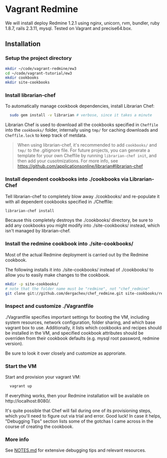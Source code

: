 # Vagrant Redmine

We will install deploy Redmine 1.2.1 using nginx, unicorn, rvm, bundler, ruby
1.8.7, rails 2.3.11, mysql. Tested on Vagrant and precise64.box.

## Installation

### Setup the project directory

```bash
mkdir ~/code/vagrant-redmine/ew3  
cd ~/code/vagrant-tutorial/ew3 
mkdir cookbooks 
mkdir site-cookbooks 
```

### Install librarian-chef

To automatically manage cookbook dependencies, install Librarian Chef:

```bash
  sudo gem install -v librarian # verbose, since it takes a minute
```

Librarian Chef is used to download all the cookbooks specified in `Cheffile` into the `cookbooks/`
folder, internally using `tmp/` for caching downloads and `Cheffile.lock` to
keep track of metdata. 

> When using librarian-chef, it's recommended to add `cookbooks/` and `tmp/` to the .gitignore file.
> For future projects, you can generate a template for your own Cheffile by
> running `librarian-chef init`, and then add your cusotmizations. For more info, see
> https://github.com/applicationsonline/librarian#librarian-chef

### Install dependent cookbooks into ./cookbooks via Librarian-Chef

Tell librarian-chef to completely blow away ./cookbooks/ and re-populate it
with all dependent cookbooks specified in ./Cheffile:

```bash 
librarian-chef install 
```

Because this completely destroys the ./cookbooks/ directory, be sure to add any
cookbooks you might modify into ./site-cookbooks/ instead, which isn't managed
by librarian-chef.

### Install the redmine cookbook into ./site-cookbooks/

Most of the actual Redmine deployment is carried out by the Redmine cookbook.

The following installs it into ./site-cookbooks/ instead of ./cookbooks/ to
allow you to easily make changes to the cookbook.

```bash
mkdir -p site-cookbooks/
# note that the folder name must be "redmine", not "chef_redmine"
git clone git://github.com/dergachev/chef_redmine.git site-cookbooks/redmine
```

### Inspect and customize ./Vagrantfile

./Vagrantfile specifies important settings for booting the VM, including system
resources, network configuration, folder sharing, and which base vagrant box to
use. Additionally, it lists which cookbooks and recipes should be installed in
the VM, and specified cookbook attributes should be overriden from their
cookbook defaults (e.g. mysql root password, redmine version).

Be sure to look it over closely and customize as approriate.

### Start the VM

Start and provision your vagrant VM:

```bash
  vagrant up 
```

If everything works, then your Redmine installation will be available on
http://localhost:8080/.

It's quite possible that Chef will fail during one of its provisioning steps,
which you'll need to figure out via trial and error. Good luck! In case it
helps, "Debugging Tips" section lists some of the gotchas I came
across in the course of creating the cookbook.

### More info

See [NOTES.md](https://github.com/dergachev/vagrant_redmine/blob/master/NOTES.md) for extensive debugging tips and relevant resources.


